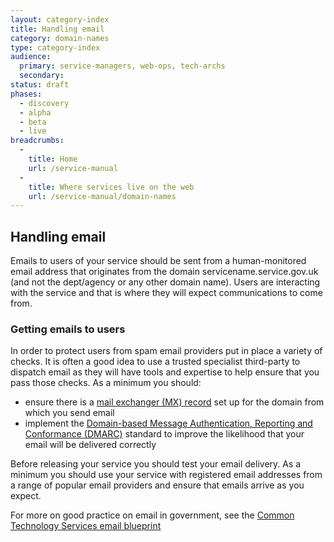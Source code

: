 ```yaml
---
layout: category-index
title: Handling email
category: domain-names
type: category-index
audience:
  primary: service-managers, web-ops, tech-archs
  secondary: 
status: draft
phases:
  - discovery
  - alpha
  - beta
  - live
breadcrumbs:
  -
    title: Home
    url: /service-manual
  -
    title: Where services live on the web
    url: /service-manual/domain-names
---
```


## Handling email

Emails to users of your service should be sent from a human-monitored email address that originates from the
domain servicename.service.gov.uk (and not the dept/agency or any other domain name). Users are interacting
with the service and that is where they will expect communications to come from.

### Getting emails to users

In order to protect users from spam email providers put in place a variety of checks. It is often a good idea
to use a trusted specialist third-party to dispatch email as they will have tools and expertise to help ensure
that you pass those checks. As a minimum you should:

* ensure there is a [mail exchanger (MX) record](https://en.wikipedia.org/wiki/MX_record) set up for the domain from which you send email
* implement the [Domain-based Message Authentication, Reporting and Conformance (DMARC)](https://www.gov.uk/government/publications/email-security-standards/domain-based-message-authentication-reporting-and-conformance-dmarc) standard to improve the likelihood that your email will be delivered correctly

Before releasing your service you should test your email delivery. As a minimum you should use your service with
registered email addresses from a range of popular email providers and ensure that emails arrive as you expect.

For more on good practice on email in government, see the [Common Technology Services email blueprint](https://www.gov.uk/guidance/common-technology-services-cts-secure-email-blueprint)
